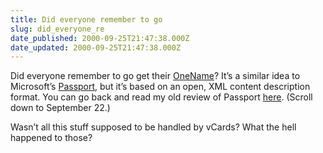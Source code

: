 ```yaml
---
title: Did everyone remember to go
slug: did_everyone_re
date_published: 2000-09-25T21:47:38.000Z
date_updated: 2000-09-25T21:47:38.000Z
---
```


Did everyone remember to go get their [OneName](http://www.onename.com)? It’s a similar idea to Microsoft’s [Passport](http://www.passport.com), but it’s based on an open, XML content description format. You can go back and read my old review of Passport [here](/093099.html). (Scroll down to September 22.)

Wasn’t all this stuff supposed to be handled by vCards? What the hell happened to those?
